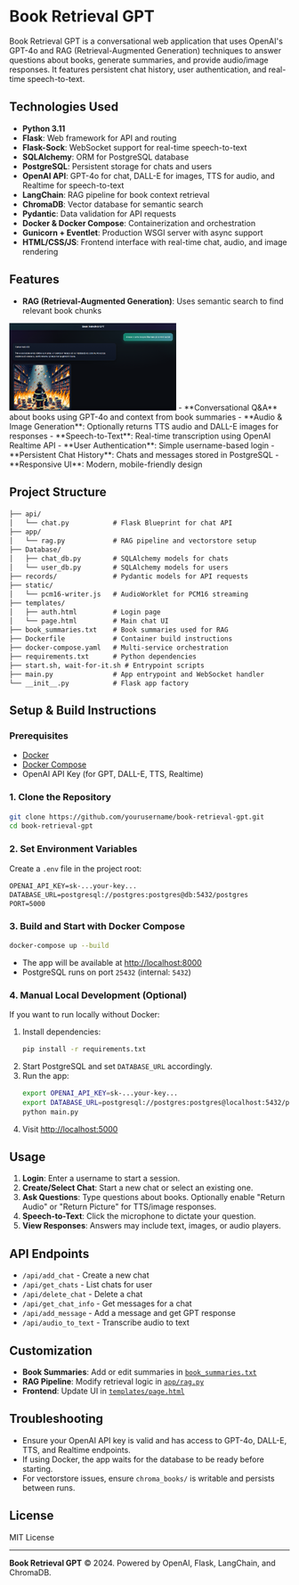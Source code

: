 # Book Retrieval GPT

Book Retrieval GPT is a conversational web application that uses OpenAI's GPT-4o and RAG (Retrieval-Augmented Generation) techniques to answer questions about books, generate summaries, and provide audio/image responses. It features persistent chat history, user authentication, and real-time speech-to-text.

## Technologies Used

- **Python 3.11**
- **Flask**: Web framework for API and routing
- **Flask-Sock**: WebSocket support for real-time speech-to-text
- **SQLAlchemy**: ORM for PostgreSQL database
- **PostgreSQL**: Persistent storage for chats and users
- **OpenAI API**: GPT-4o for chat, DALL-E for images, TTS for audio, and Realtime for speech-to-text
- **LangChain**: RAG pipeline for book context retrieval
- **ChromaDB**: Vector database for semantic search
- **Pydantic**: Data validation for API requests
- **Docker & Docker Compose**: Containerization and orchestration
- **Gunicorn + Eventlet**: Production WSGI server with async support
- **HTML/CSS/JS**: Frontend interface with real-time chat, audio, and image rendering

## Features

- **RAG (Retrieval-Augmented Generation)**: Uses semantic search to find relevant book chunks
<img src="imgs/llm3.png" alt="" width="300px"/>
- **Conversational Q&A** about books using GPT-4o and context from book summaries
- **Audio & Image Generation**: Optionally returns TTS audio and DALL-E images for responses
- **Speech-to-Text**: Real-time transcription using OpenAI Realtime API
- **User Authentication**: Simple username-based login
- **Persistent Chat History**: Chats and messages stored in PostgreSQL
- **Responsive UI**: Modern, mobile-friendly design

## Project Structure

```
├── api/
│   └── chat.py           # Flask Blueprint for chat API
├── app/
│   └── rag.py            # RAG pipeline and vectorstore setup
├── Database/
│   ├── chat_db.py        # SQLAlchemy models for chats
│   └── user_db.py        # SQLAlchemy models for users
├── records/              # Pydantic models for API requests
├── static/
│   └── pcm16-writer.js   # AudioWorklet for PCM16 streaming
├── templates/
│   ├── auth.html         # Login page
│   └── page.html         # Main chat UI
├── book_summaries.txt    # Book summaries used for RAG
├── Dockerfile            # Container build instructions
├── docker-compose.yaml   # Multi-service orchestration
├── requirements.txt      # Python dependencies
├── start.sh, wait-for-it.sh # Entrypoint scripts
├── main.py               # App entrypoint and WebSocket handler
└── __init__.py           # Flask app factory
```

## Setup & Build Instructions

### Prerequisites

- [Docker](https://www.docker.com/get-started)
- [Docker Compose](https://docs.docker.com/compose/)
- OpenAI API Key (for GPT, DALL-E, TTS, Realtime)

### 1. Clone the Repository

```sh
git clone https://github.com/yourusername/book-retrieval-gpt.git
cd book-retrieval-gpt
```

### 2. Set Environment Variables

Create a `.env` file in the project root:

```
OPENAI_API_KEY=sk-...your-key...
DATABASE_URL=postgresql://postgres:postgres@db:5432/postgres
PORT=5000
```

### 3. Build and Start with Docker Compose

```sh
docker-compose up --build
```

- The app will be available at [http://localhost:8000](http://localhost:8000)
- PostgreSQL runs on port `25432` (internal: `5432`)

### 4. Manual Local Development (Optional)

If you want to run locally without Docker:

1. Install dependencies:
    ```sh
    pip install -r requirements.txt
    ```
2. Start PostgreSQL and set `DATABASE_URL` accordingly.
3. Run the app:
    ```sh
    export OPENAI_API_KEY=sk-...your-key...
    export DATABASE_URL=postgresql://postgres:postgres@localhost:5432/postgres
    python main.py
    ```
4. Visit [http://localhost:5000](http://localhost:5000)

## Usage

1. **Login**: Enter a username to start a session.
2. **Create/Select Chat**: Start a new chat or select an existing one.
3. **Ask Questions**: Type questions about books. Optionally enable "Return Audio" or "Return Picture" for TTS/image responses.
4. **Speech-to-Text**: Click the microphone to dictate your question.
5. **View Responses**: Answers may include text, images, or audio players.

## API Endpoints

- `/api/add_chat` - Create a new chat
- `/api/get_chats` - List chats for user
- `/api/delete_chat` - Delete a chat
- `/api/get_chat_info` - Get messages for a chat
- `/api/add_message` - Add a message and get GPT response
- `/api/audio_to_text` - Transcribe audio to text

## Customization

- **Book Summaries**: Add or edit summaries in [`book_summaries.txt`](book_summaries.txt)
- **RAG Pipeline**: Modify retrieval logic in [`app/rag.py`](app/rag.py)
- **Frontend**: Update UI in [`templates/page.html`](templates/page.html)

## Troubleshooting

- Ensure your OpenAI API key is valid and has access to GPT-4o, DALL-E, TTS, and Realtime endpoints.
- If using Docker, the app waits for the database to be ready before starting.
- For vectorstore issues, ensure `chroma_books/` is writable and persists between runs.

## License

MIT License

---

**Book Retrieval GPT** © 2024. Powered by OpenAI, Flask, LangChain, and ChromaDB.